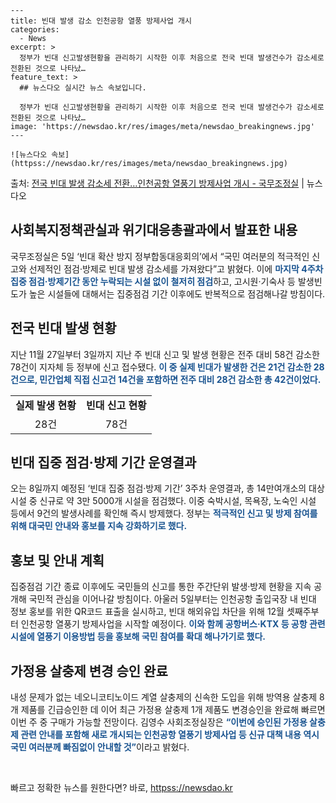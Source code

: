     ---
    title: 빈대 발생 감소 인천공항 열풍 방제사업 개시
    categories:
      - News
    excerpt: >
      정부가 빈대 신고발생현황을 관리하기 시작한 이후 처음으로 전국 빈대 발생건수가 감소세로 전환된 것으로 나타났…
    feature_text: >
      ## 뉴스다오 실시간 뉴스 속보입니다.
    
      정부가 빈대 신고발생현황을 관리하기 시작한 이후 처음으로 전국 빈대 발생건수가 감소세로 전환된 것으로 나타났…
    image: 'https://newsdao.kr/res/images/meta/newsdao_breakingnews.jpg'
    ---
    
    ![뉴스다오 속보](httpss://newsdao.kr/res/images/meta/newsdao_breakingnews.jpg)

<p>출처: <a href="httpss://newsdao.kr/2747" rel="dofollow">전국 빈대 발생 감소세 전환…인천공항 열풍기 방제사업 개시 - 국무조정실</a> | 뉴스다오</p>

<h2 data-ke-size="size26">사회복지정책관실과 위기대응총괄과에서 발표한 내용</h2>
<p data-ke-size="size16">국무조정실은 5일 ‘빈대 확산 방지 정부합동대응회의’에서 “국민 여러분의 적극적인 신고와 선제적인 점검·방제로 빈대 발생 감소세를 가져왔다”고 밝혔다. 이에 <b><span style="color: #1a5490;">마지막 4주차 집중 점검·방제기간 동안 누락되는 시설 없이 철저히 점검</span></b>하고, 고시원·기숙사 등 발생빈도가 높은 시설들에 대해서는 집중점검 기간 이후에도 반복적으로 점검해나갈 방침이다.</p>

<h2 data-ke-size="size26">전국 빈대 발생 현황</h2>
<p data-ke-size="size16">지난 11월 27일부터 3일까지 지난 주 빈대 신고 및 발생 현황은 전주 대비 58건 감소한 78건이 지자체 등 정부에 신고 접수됐다. <b><span style="color: #1a5490;">이 중 실제 빈대가 발생한 건은 21건 감소한 28건으로, 민간업체 직접 신고건 14건을 포함하면 전주 대비 28건 감소한 총 42건이었다.</span></b></p>

<table>
    <tbody>
        <tr>
            <td style="text-align: center; height: 17px;"><b>실제 발생 현황</b></td>
            <td style="text-align: center; height: 17px;"><b>빈대 신고 현황</b></td>
        </tr>
        <tr>
            <td style="text-align: center; height: 17px;">28건</td>
            <td style="text-align: center; height: 17px;">78건</td>
        </tr>
    </tbody>
</table>

<h2 data-ke-size="size26">빈대 집중 점검·방제 기간 운영결과</h2>
<p data-ke-size="size16">오는 8일까지 예정된 ‘빈대 집중 점검·방제 기간’ 3주차 운영결과, 총 14만여개소의 대상시설 중 신규로 약 3만 5000개 시설을 점검했다. 이중 숙박시설, 목욕장, 노숙인 시설 등에서 9건의 발생사례를 확인해 즉시 방제했다. 정부는 <b><span style="color: #1a5490;">적극적인 신고 및 방제 참여를 위해 대국민 안내와 홍보를 지속 강화하기로 했다.</span></b></p>

<h2 data-ke-size="size26">홍보 및 안내 계획</h2>
<p data-ke-size="size16">집중점검 기간 종료 이후에도 국민들의 신고를 통한 주간단위 발생·방제 현황을 지속 공개해 국민적 관심을 이어나갈 방침이다. 아울러 5일부터는 인천공항 출입국장 내 빈대 정보 홍보를 위한 QR코드 표출을 실시하고, 빈대 해외유입 차단을 위해 12월 셋째주부터 인천공항 열풍기 방제사업을 시작할 예정이다. <b><span style="color: #1a5490;">이와 함께 공항버스·KTX 등 공항 관련 시설에 열풍기 이용방법 등을 홍보해 국민 참여를 확대 해나가기로 했다.</span></b></p>

<h2 data-ke-size="size26">가정용 살충제 변경 승인 완료</h2>
<p data-ke-size="size16">내성 문제가 없는 네오니코티노이드 계열 살충제의 신속한 도입을 위해 방역용 살충제 8개 제품를 긴급승인한 데 이어 최근 가정용 살충제 1개 제품도 변경승인을 완료해 빠르면 이번 주 중 구매가 가능할 전망이다. 김영수 사회조정실장은 <b><span style="color: #1a5490;">“이번에 승인된 가정용 살충제 관련 안내를 포함해 새로 개시되는 인천공항 열풍기 방제사업 등 신규 대책 내용 역시 국민 여러분께 빠짐없이 안내할 것”</span></b>이라고 밝혔다.</p>

<p data-ke-size="size16">&nbsp;</p> 

빠르고 정확한 뉴스를 원한다면? 바로, <a href="httpss://newsdao.kr" rel="dofollow">httpss://newsdao.kr</a>


    